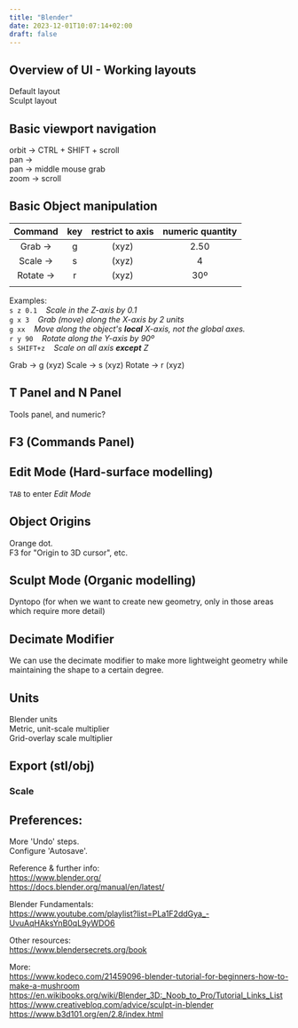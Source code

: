 ```yaml
---
title: "Blender"
date: 2023-12-01T10:07:14+02:00
draft: false
---
```


## Overview of UI - Working layouts
Default layout  
Sculpt layout  


## Basic viewport navigation

orbit -> CTRL + SHIFT + scroll  
pan ->  
pan -> middle mouse grab  
zoom -> scroll  

## Basic Object manipulation

| Command    | key | restrict to axis | numeric quantity |
| :-------:  | :-: |      :-----:     |    :------:      |
| Grab  ->   |  g  |      (xyz)       |     2.50         |
| Scale ->	 |  s  |      (xyz)       |     4            |
| Rotate ->  |  r  |      (xyz)       |     30º          |
| | | | |

Examples:  
`s z 0.1`  &nbsp;&nbsp; _Scale in the Z-axis by 0.1_  
`g x 3`  &nbsp;&nbsp; _Grab (move) along the X-axis by 2 units_  
`g xx`  &nbsp;&nbsp; _Move along the object's **local** X-axis, not the global axes._  
`r y 90`  &nbsp;&nbsp; _Rotate along the Y-axis by 90º_  
`s SHIFT+z`  &nbsp;&nbsp; _Scale on all axis **except** Z_  

Grab -> g	(xyz)
Scale -> s	(xyz)
Rotate -> r	(xyz)


## T Panel and N Panel
Tools panel, and numeric?

## F3 (Commands Panel)

## Edit Mode (Hard-surface modelling)
`TAB` to enter _Edit Mode_

## Object Origins
Orange dot.  
F3 for "Origin to 3D cursor", etc.

## Sculpt Mode (Organic modelling)
Dyntopo (for when we want to create new geometry, only in those areas which require more detail)

## Decimate Modifier
We can use the decimate modifier to make more lightweight geometry while maintaining the shape to a certain degree.

## Units
Blender units  
Metric, unit-scale multiplier  
Grid-overlay scale multiplier  

## Export (stl/obj)
### Scale

## Preferences:
More 'Undo' steps.  
Configure 'Autosave'.  

Reference & further info:  
https://www.blender.org/  
https://docs.blender.org/manual/en/latest/  

Blender Fundamentals:  
https://www.youtube.com/playlist?list=PLa1F2ddGya_-UvuAqHAksYnB0qL9yWDO6  

Other resources:  
https://www.blendersecrets.org/book

More:  
https://www.kodeco.com/21459096-blender-tutorial-for-beginners-how-to-make-a-mushroom  	
https://en.wikibooks.org/wiki/Blender_3D:_Noob_to_Pro/Tutorial_Links_List  
https://www.creativebloq.com/advice/sculpt-in-blender  
https://www.b3d101.org/en/2.8/index.html  
